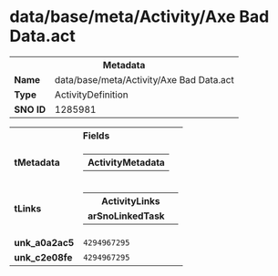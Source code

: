 <h1>data/base/meta/Activity/Axe Bad Data.act</h1><table><tr><th colspan="100%">Metadata</th></tr><tr><td><b>Name</b></td><td>data/base/meta/Activity/Axe Bad Data.act</td></tr><tr><td><b>Type</b></td><td>ActivityDefinition</td></tr><tr><td><b>SNO ID</b></td><td>1285981</td></tr></table>

<table><tr><th colspan="100%">Fields</th></tr><tr><td><b>tMetadata</b></td><td><table><tr><th colspan="100%">ActivityMetadata</th></tr></table>

</td></tr><tr><td><b>tLinks</b></td><td><table><tr><th colspan="100%">ActivityLinks</th></tr><tr><td><b>arSnoLinkedTask</b></td><td></td></tr></table>

</td></tr><tr><td><b>unk_a0a2ac5</b></td><td><code>4294967295</code></td></tr><tr><td><b>unk_c2e08fe</b></td><td><code>4294967295</code></td></tr></table>

